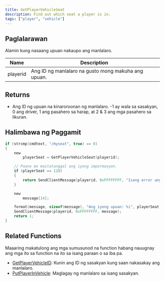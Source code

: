 ```yaml
---
title: GetPlayerVehicleSeat
description: Find out which seat a player is in.
tags: ["player", "vehicle"]
---
```


<VersionWarn version='SA-MP 0.3a' />

## Paglalarawan

Alamin kung nasaang upuan nakaupo ang manlalaro.

| Name     | Description                                       |
| -------- | ------------------------------------------------- |
| playerid | Ang ID ng manlalaro na gusto mong makuha ang upuan. |

## Returns

- Ang ID ng upuan na kinaroroonan ng manlalaro. -1 ay wala sa sasakyan, 0 ang driver, 1 ang pasahero sa harap, at 2 & 3 ang mga pasahero sa likuran.

## Halimbawa ng Paggamit

```c
if (strcmp(cmdtext, "/myseat", true) == 0)
{
    new
        playerSeat = GetPlayerVehicleSeat(playerid);

    // Paano mo maitatanggal ang iyong impormasyon.
    if (playerSeat == 128)
    {
        return SendClientMessage(playerid, 0xFFFFFFFF, "Isang error ang pumigil sa amin na ireturn ang ID ng upuan.");
    }

    new
        message[14];

    format(message, sizeof(message), "Ang iyong upuan: %i", playerSeat);
    SendClientMessage(playerid, 0xFFFFFFFF, message);
    return 1;
}
```

## Related Functions

Maaaring makatulong ang mga sumusunod na function habang nauugnay ang mga ito sa function na ito sa isang paraan o sa iba pa.

- [GetPlayerVehicleID](./GetPlayerVehicleID): Kunin ang ID ng sasakyan kung saan nakasakay ang manlalaro.
- [PutPlayerInVehicle](./PutPlayerInVehicle): Maglagay ng manlalaro sa isang sasakyan.
